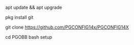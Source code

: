 apt update && apt upgrade

pkg install git

git clone https://github.com/PGCONFIG14x/PGCONFIG14X

cd PGOBB 
bash setup
